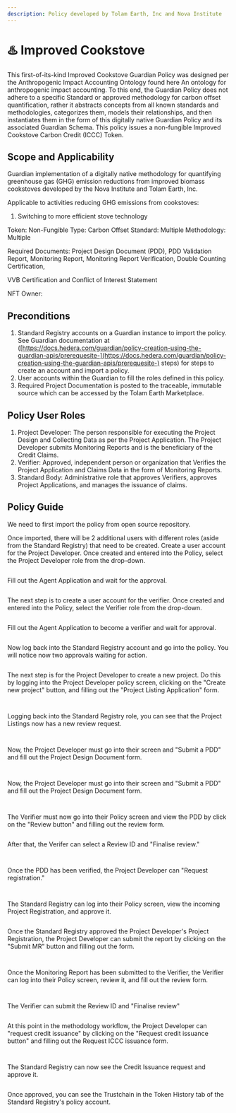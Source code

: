 ```yaml
---
description: Policy developed by Tolam Earth, Inc and Nova Institute
---
```


# ♨️ Improved Cookstove

This first-of-its-kind Improved Cookstove Guardian Policy was designed per the Anthropogenic Impact Accounting Ontology found here An ontology for anthropogenic impact accounting. To this end, the Guardian Policy does not adhere to a specific Standard or approved methodology for carbon offset quantification, rather it abstracts concepts from all known standards and methodologies, categorizes them, models their relationships, and then instantiates them in the form of this digitally native Guardian Policy and its associated Guardian Schema. This policy issues a non-fungible Improved Cookstove Carbon Credit (ICCC) Token.

## **Scope and Applicability**

Guardian implementation of a digitally native methodology for quantifying greenhouse gas (GHG) emission reductions from improved biomass cookstoves developed by the Nova Institute and Tolam Earth, Inc.

Applicable to activities reducing GHG emissions from cookstoves:

1. Switching to more efficient stove technology

Token: Non-Fungible Type: Carbon Offset Standard: Multiple Methodology: Multiple

Required Documents: Project Design Document (PDD), PDD Validation Report, Monitoring Report, Monitoring Report Verification, Double Counting Certification,

VVB Certification and Conflict of Interest Statement

NFT Owner:

## **Preconditions**

1. Standard Registry accounts on a Guardian instance to import the policy. See Guardian documentation at ([https://docs.hedera.com/guardian/policy-creation-using-the-guardian-apis/prerequesite-](https://docs.hedera.com/guardian/policy-creation-using-the-guardian-apis/prerequesite-) steps) for steps to create an account and import a policy.
2. User accounts within the Guardian to fill the roles defined in this policy.
3. Required Project Documentation is posted to the traceable, immutable source which can be accessed by the Tolam Earth Marketplace.

## **Policy User Roles**

1. Project Developer: The person responsible for executing the Project Design and Collecting Data as per the Project Application. The Project Developer submits Monitoring Reports and is the beneficiary of the Credit Claims.
2. Verifier: Approved, independent person or organization that Verifies the Project Application and Claims Data in the form of Monitoring Reports.
3. Standard Body: Administrative role that approves Verifiers, approves Project Applications, and manages the issuance of claims.

## Policy Guide

We need to first import the policy from open source repository.

Once imported, there will be 2 additional users with different roles (aside from the Standard Registry) that need to be created. Create a user account for the Project Developer. Once created and entered into the Policy, select the Project Developer role from the drop-down.

<figure><img src="../../../.gitbook/assets/image (4) (1) (1) (1) (1) (1) (1) (1) (1) (1) (1) (1) (1) (1) (1) (1).png" alt=""><figcaption></figcaption></figure>

Fill out the Agent Application and wait for the approval.

<figure><img src="../../../.gitbook/assets/image (23) (2).png" alt=""><figcaption></figcaption></figure>

The next step is to create a user account for the verifier. Once created and entered into the Policy, select the Verifier role from the drop-down.

<figure><img src="../../../.gitbook/assets/image (5) (5).png" alt=""><figcaption></figcaption></figure>

Fill out the Agent Application to become a verifier and wait for approval.

<figure><img src="../../../.gitbook/assets/image (12) (1) (1) (1) (1) (1) (1) (1) (1) (1).png" alt=""><figcaption></figcaption></figure>

Now log back into the Standard Registry account and go into the policy. You will notice now two approvals waiting for action.

<figure><img src="../../../.gitbook/assets/image (14) (1) (1) (1) (1) (1) (1) (1) (1) (1) (1).png" alt=""><figcaption></figcaption></figure>

The next step is for the Project Developer to create a new project. Do this by logging into the Project Developer policy screen, clicking on the "Create new project" button, and filling out the "Project Listing Application" form.

<figure><img src="../../../.gitbook/assets/image (13) (1) (1) (1) (1) (1) (1) (1) (1) (1) (1).png" alt=""><figcaption></figcaption></figure>

<figure><img src="../../../.gitbook/assets/image (28) (1) (1) (1).png" alt=""><figcaption></figcaption></figure>

Logging back into the Standard Registry role, you can see that the Project Listings now has a new review request.

<figure><img src="../../../.gitbook/assets/image (27) (1) (1) (1) (1).png" alt=""><figcaption></figcaption></figure>

<figure><img src="../../../.gitbook/assets/image (21) (1) (1) (1) (1) (1) (1) (1) (1).png" alt=""><figcaption></figcaption></figure>

Now, the Project Developer must go into their screen and "Submit a PDD" and fill out the Project Design Document form.

<figure><img src="../../../.gitbook/assets/image (25) (1) (1) (1) (1) (1) (1).png" alt=""><figcaption></figcaption></figure>

<figure><img src="../../../.gitbook/assets/image (2) (1) (1) (1) (1) (1) (1) (1) (1) (1) (1) (1) (1) (1) (1) (1) (1) (1) (1) (1).png" alt=""><figcaption></figcaption></figure>

Now, the Project Developer must go into their screen and "Submit a PDD" and fill out the Project Design Document form.

<figure><img src="../../../.gitbook/assets/image (11) (2) (1).png" alt=""><figcaption></figcaption></figure>

<figure><img src="../../../.gitbook/assets/image (19) (1) (1) (1) (1) (1) (1) (1) (1).png" alt=""><figcaption></figcaption></figure>

The Verifier must now go into their Policy screen and view the PDD by click on the "Review button" and filling out the review form.

<figure><img src="../../../.gitbook/assets/image (6) (1) (1) (1) (1) (1) (1) (1) (1) (1) (1) (1) (1) (1).png" alt=""><figcaption></figcaption></figure>

After that, the Verifer can select a Review ID and "Finalise review."

<figure><img src="../../../.gitbook/assets/image (29) (1) (1).png" alt=""><figcaption></figcaption></figure>

<figure><img src="../../../.gitbook/assets/image (9) (2).png" alt=""><figcaption></figcaption></figure>

Once the PDD has been verified, the Project Developer can "Request registration."

<figure><img src="../../../.gitbook/assets/image (4) (1) (1) (1) (1) (1) (1) (1) (1) (1) (1) (1) (1) (1) (1) (1) (1).png" alt=""><figcaption></figcaption></figure>

<figure><img src="../../../.gitbook/assets/image (15) (1) (1) (1) (1) (1) (1) (1) (1) (1) (1).png" alt=""><figcaption></figcaption></figure>

The Standard Registry can log into their Policy screen, view the incoming Project Registration, and approve it.

<figure><img src="../../../.gitbook/assets/image (10) (1) (1) (1) (1) (1) (1) (1) (1) (1) (1) (1).png" alt=""><figcaption></figcaption></figure>

Once the Standard Registry approved the Project Developer's Project Registration, the Project Developer can submit the report by clicking on the "Submit MR" button and filling out the form.

<figure><img src="../../../.gitbook/assets/image (3) (4).png" alt=""><figcaption></figcaption></figure>

<figure><img src="../../../.gitbook/assets/image (1) (1) (5) (1).png" alt=""><figcaption></figcaption></figure>

Once the Monitoring Report has been submitted to the Verifier, the Verifier can log into their Policy screen, review it, and fill out the review form.

<figure><img src="../../../.gitbook/assets/image (17) (2).png" alt=""><figcaption></figcaption></figure>

<figure><img src="../../../.gitbook/assets/image (18) (1) (1) (1) (1) (1) (1) (1) (1).png" alt=""><figcaption></figcaption></figure>

The Verifier can submit the Review ID and "Finalise review"

<figure><img src="../../../.gitbook/assets/image (16) (2).png" alt=""><figcaption></figcaption></figure>

At this point in the methodology workflow, the Project Developer can "request credit issuance" by clicking on the "Request credit issuance button" and filling out the Request ICCC issuance form.

<figure><img src="../../../.gitbook/assets/image (24) (1) (1) (1) (1) (1) (1) (1) (1).png" alt=""><figcaption></figcaption></figure>

<figure><img src="../../../.gitbook/assets/image (22) (1) (1) (1) (1) (1) (1) (1) (1) (1).png" alt=""><figcaption></figcaption></figure>

The Standard Registry can now see the Credit Issuance request and approve it.

<figure><img src="../../../.gitbook/assets/image (26) (1) (1) (1) (1) (1).png" alt=""><figcaption></figcaption></figure>

Once approved, you can see the Trustchain in the Token History tab of the Standard Registry's policy account.

<figure><img src="../../../.gitbook/assets/image (20) (1) (1) (1) (1) (1) (1) (1) (1) (1).png" alt=""><figcaption></figcaption></figure>
